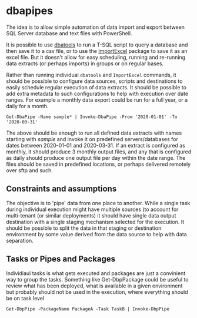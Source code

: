 # dbapipes

The idea is to allow simple automation of data import and export between SQL Server database and text files with PowerShell. 

It is possible to use [dbatools](https://dbatools.io/) to run a T-SQL script to query a database and then save it to a csv file, or to use the [ImportExcel](https://www.powershellgallery.com/packages/ImportExcel/) package to save it as an excel file. But it doesn't allow for easy scheduling, running and re-running data extracts (or perhaps imports) in groups or on regular bases. 

Rather than running individual `dbatools` and `ImportExcel` commands, it should be possible to configure data sources, scripts and destinations to easily schedule regular execution of data extracts. It should be possible to add extra metadata to such configurations to help with execution over date ranges. For example a monthly data export could be run for a full year, or a daily for a month. 

`Get-DbaPipe -Name sample* | Invoke-DbaPipe -From '2020-01-01' -To '2020-03-31'`

The above should be enough to run all defined data extracts with names starting with _sample_ and invoke it on predefined servers/databases for dates between 2020-01-01 and 2020-03-31. If an extract is configured as monthly, it should produce 3 monthly output files, and any that is configured as daily should produce one output file per day within the date range. The files should be saved in predefined locations, or perhaps delivered remotely over sftp and such. 

## Constraints and assumptions

The objective is to 'pipe' data from one place to another. While a single task during individual execution might have multiple sources (to account for multi-tenant (or similar deployments) it should have single data output destination with a single staging mechanism selected for the execution. It should be possible to split the data in that staging or destination environment by some value derived from the data source to help with data separation. 


## Tasks or Pipes and Packages

Individiaul tasks is what gets executed and packages are just a convinient way to group the tasks. 
Something like Get-DbpPackage could be useful to review what has been deployed, what is available in a given environment
but probably should not be used in the execution, where everything should be on task level
```
Get-DbpPipe -PackageName PackageA -Task TaskB | Invoke-DbpPipe
```